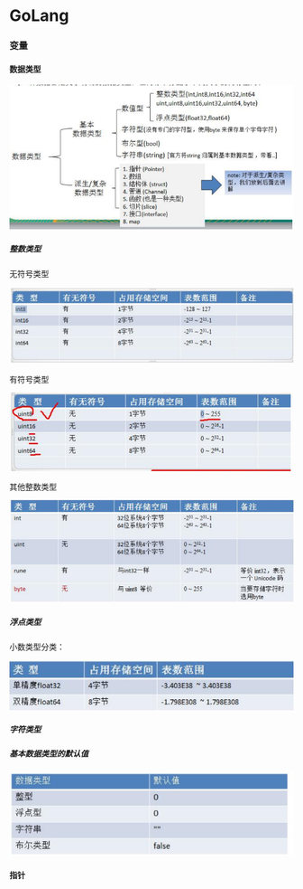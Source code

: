 # GoLang

### 变量

#### 数据类型

![image-20230228115155743](./assets/image-20230228115155743.png)

##### 整数类型

无符号类型

![image-20230228115413792](./assets/image-20230228115413792.png)

有符号类型

![image-20230228133816929](./assets/image-20230228133816929.png)

其他整数类型

![image-20230228134351692](./assets/image-20230228134351692.png)

##### 浮点类型

小数类型分类：

![image-20230228140457062](./assets/image-20230228140457062.png)

##### 字符类型

##### 基本数据类型的默认值

![image-20230228152234224](./assets/image-20230228152234224.png)

#### 指针

